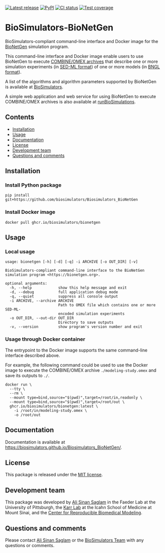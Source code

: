 [![Latest release](https://img.shields.io/github/v/tag/biosimulators/Biosimulators_BioNetGen)](https://github.com/biosimulations/Biosimulators_BioNetGen/releases)
[![PyPI](https://img.shields.io/pypi/v/biosimulators_bionetgen)](https://pypi.org/project/biosimulators_bionetgen/)
[![CI status](https://github.com/biosimulators/Biosimulators_BioNetGen/workflows/Continuous%20integration/badge.svg)](https://github.com/biosimulators/Biosimulators_BioNetGen/actions?query=workflow%3A%22Continuous+integration%22)
[![Test coverage](https://codecov.io/gh/biosimulators/Biosimulators_BioNetGen/branch/dev/graph/badge.svg)](https://codecov.io/gh/biosimulators/Biosimulators_BioNetGen)

# BioSimulators-BioNetGen
BioSimulators-compliant command-line interface and Docker image for the [BioNetGen](https://bionetgen.org/) simulation program.

This command-line interface and Docker image enable users to use BioNetGen to execute [COMBINE/OMEX archives](https://combinearchive.org/) that describe one or more simulation experiments (in [SED-ML format](https://sed-ml.org)) of one or more models (in [BNGL format](https://bionetgen.org])).

A list of the algorithms and algorithm parameters supported by BioNetGen is available at [BioSimulators](https://biosimulators.org/simulators/bionetgen).

A simple web application and web service for using BioNetGen to execute COMBINE/OMEX archives is also available at [runBioSimulations](https://run.biosimulations.org).

## Contents
* [Installation](#installation)
* [Usage](#usage)
* [Documentation](#documentation)
* [License](#license)
* [Development team](#development-team)
* [Questions and comments](#questions-and-comments)

## Installation

### Install Python package
```
pip install git+https://github.com/biosimulators/Biosimulators_BioNetGen
```

### Install Docker image
```
docker pull ghcr.io/biosimulators/bionetgen
```

## Usage

### Local usage
```
usage: bionetgen [-h] [-d] [-q] -i ARCHIVE [-o OUT_DIR] [-v]

BioSimulators-compliant command-line interface to the BioNetGen simulation program <https://bionetgen.org>.

optional arguments:
  -h, --help            show this help message and exit
  -d, --debug           full application debug mode
  -q, --quiet           suppress all console output
  -i ARCHIVE, --archive ARCHIVE
                        Path to OMEX file which contains one or more SED-ML-
                        encoded simulation experiments
  -o OUT_DIR, --out-dir OUT_DIR
                        Directory to save outputs
  -v, --version         show program's version number and exit
```

### Usage through Docker container
The entrypoint to the Docker image supports the same command-line interface described above. 

For example, the following command could be used to use the Docker image to execute the COMBINE/OMEX archive `./modeling-study.omex` and save its outputs to `./`.

```
docker run \
  --tty \
  --rm \
  --mount type=bind,source="$(pwd)",target=/root/in,readonly \
  --mount type=bind,source="$(pwd)",target=/root/out \
  ghcr.io/biosimulators/bionetgen:latest \
    -i /root/in/modeling-study.omex \
    -o /root/out
```

## Documentation
Documentation is available at https://biosimulators.github.io/Biosimulators_BioNetGen/.

## License
This package is released under the [MIT license](LICENSE).

## Development team
This package was developed by [Ali Sinan Saglam](https://scholar.google.com/citations?user=7TM0eekAAAAJ&hl=en) in the Faeder Lab at the University of Pittsburgh, the [Karr Lab](https://www.karrlab.org) at the Icahn School of Medicine at Mount Sinai, and the [Center for Reproducible Biomedical Modeling](http://reproduciblebiomodels.org).

## Questions and comments
Please contact [Ali Sinan Saglam](mailto:als251@pitt.edu) or the [BioSimulators Team](mailto:info@biosimulators.org) with any questions or comments.
